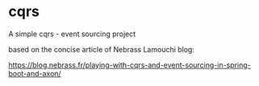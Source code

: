 # cqrs
A simple cqrs - event sourcing project

based on the concise article of Nebrass Lamouchi blog:

https://blog.nebrass.fr/playing-with-cqrs-and-event-sourcing-in-spring-boot-and-axon/
